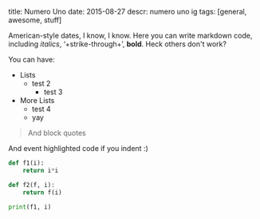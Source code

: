 title: Numero Uno 
date: 2015-08-27 
descr: numero uno ig 
tags: [general, awesome, stuff]

American-style dates, I know, I know. Here you can write markdown code, including *italics*, ‘+strike-through+’, **bold**. Heck others don't work?

You can have:

-   Lists
    -   test 2
        -   test 3
-   More Lists
    -   test 4
    -   yay

> And block quotes

And event highlighted code if you indent :)

```python
def f1(i):
    return i*i

def f2(f, i):
    return f(i)

print(f1, i)
```